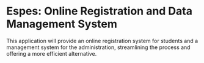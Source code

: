 # Espes: Online Registration and Data Management System
  This application will provide an online registration system for students and a management system for the administration, streamlining the process and offering a more efficient alternative.

